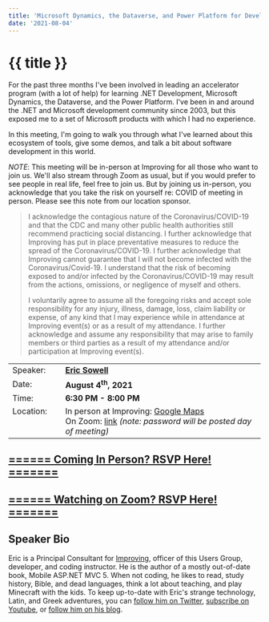 ```yaml
---
title: 'Microsoft Dynamics, the Dataverse, and Power Platform for Developers'
date: '2021-08-04'
---
```

# {{ title }}

<p>For the past three months I've been involved in leading an accelerator program (with a lot of help) for learning .NET Development, Microsoft Dynamics, the Dataverse, and the Power Platform. I've been in and around the .NET and Microsoft development community since 2003, but this exposed me to a set of Microsoft products with which I had no experience.</p>

<p>In this meeting, I'm going to walk you through what I've learned about this ecosystem of tools, give some demos, and talk a bit about software development in this world.</p>

<p><em>NOTE</em>: This meeting will be in-person at Improving for all those who want to join us. We'll also stream through Zoom as usual, but if you would prefer to see people in real life, feel free to join us. But by joining us in-person, you acknowledge that you take the risk on yourself re: COVID of meeting in person. Please see this note from our location sponsor.</p>

<blockquote>
<p>I acknowledge the contagious nature of the Coronavirus/COVID-19 and that the CDC and many other public health authorities still recommend practicing social distancing.   I further acknowledge that Improving has put in place preventative measures to reduce the spread of the Coronavirus/COVID-19.  I further acknowledge that Improving cannot guarantee that I will not become infected with the Coronavirus/Covid-19.  I understand that the risk of becoming exposed to and/or infected by the Coronavirus/COVID-19 may result from the actions, omissions, or negligence of myself and others.</p>

<p>I voluntarily agree to assume all the foregoing risks and accept sole responsibility for any injury, illness, damage, loss, claim liability or expense, of any kind that I may experience while in attendance at Improving event(s) or as a result of my attendance. I further acknowledge and assume any responsibility that may arise to family members or third parties as a result of my attendance and/or participation at Improving event(s).</p>

</blockquote>

<table border="0">
    <tbody>
        <tr>
            <td>Speaker:</td>
            <td>&nbsp;</td>
            <td><a href="https://twitter.com/mallioch" rel="noopener noreferrer" target="_blank"><b>Eric Sowell</b></a></td>
        </tr>
        <tr>
            <td>Date:</td>
            <td>&nbsp;</td>
            <td><b>August 4<sup>th</sup>, 2021</b></td>
        </tr>
        <tr>
            <td valign="top">Time:</td>
            <td>&nbsp;</td>
            <td><b>6:30 PM - 8:00 PM</b></td>
        </tr>
        <tr>
            <td valign="top">Location:</td>
            <td>&nbsp;</td>
            <td>In person at Improving: <a href="https://g.page/improving-dallas?share">Google Maps</a>
            <br />
            On Zoom: <a title="Location" rel="noopener noreferrer" target="_blank" href="https://match.zoom.us/j/97171045932">link</a> <em>(note: password will be posted day of meeting)</em></td>
        </tr>
    </tbody>
</table>
<h2><a target="_blank" rel="noopener noreferrer" href="https://www.eventbrite.com/e/microsoft-dynamics-the-dataverse-and-power-platform-in-person-tickets-165193842229">====== Coming In Person? RSVP Here! =======</a></h2>

<h2><a target="_blank" rel="noopener noreferrer" href="https://www.eventbrite.com/e/microsoft-dynamics-the-dataverse-and-power-platform-zoom-tickets-165194865289">====== Watching on Zoom? RSVP Here! =======</a></h2>

<h2>Speaker Bio</h2>

<p>Eric is a Principal Consultant for <a href="https://improving.com/">Improving</a>, officer of this Users Group, developer, and coding instructor. He is the author of a mostly out-of-date book, Mobile ASP.NET MVC 5. When not coding, he likes to read, study history, Bible, and dead languages, think a lot about teaching, and play Minecraft with the kids. To keep up-to-date with Eric's strange technology, Latin, and Greek adventures, you can <a href="https://twitter.com/Mallioch">follow him on Twitter</a>, <a href="https://www.youtube.com/channel/UCCHcJejvdlXxLlG0encr53Q">subscribe on Youtube</a>, or <a href="http://ericsowell.com/blog">follow him on his blog</a>.</p>
